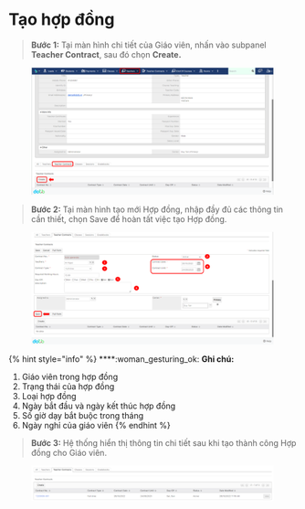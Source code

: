 # Tạo hợp đồng

> **Bước 1:**&#x20;
> Tại màn hình chi tiết của Giáo viên, nhấn vào subpanel **Teacher Contract**, sau đó chọn **Create.**

<figure><img src="../../.gitbook/assets/image (27).png" alt=""><figcaption></figcaption></figure>

> **Bước 2:** Tại màn hình tạo mới Hợp đồng, nhập đầy đủ các thông tin cần thiết, chọn Save để hoàn tất việc tạo Hợp đồng.

<figure><img src="../../.gitbook/assets/image (30).png" alt=""><figcaption></figcaption></figure>

{% hint style="info" %}
****:woman\_gesturing\_ok: **Ghi chú:**

1. Giáo viên trong hợp đồng
2. Trạng thái của hợp đồng
3. Loại hợp đồng
4. Ngày bắt đầu và ngày kết thúc hợp đồng
5. Số giờ dạy bắt buộc trong tháng&#x20;
6. Ngày nghỉ của giáo viên
{% endhint %}

> **Bước 3:** Hệ thống hiển thị thông tin chi tiết sau khi tạo thành công Hợp đồng cho Giáo viên.

<figure><img src="../../.gitbook/assets/image (25).png" alt=""><figcaption></figcaption></figure>
